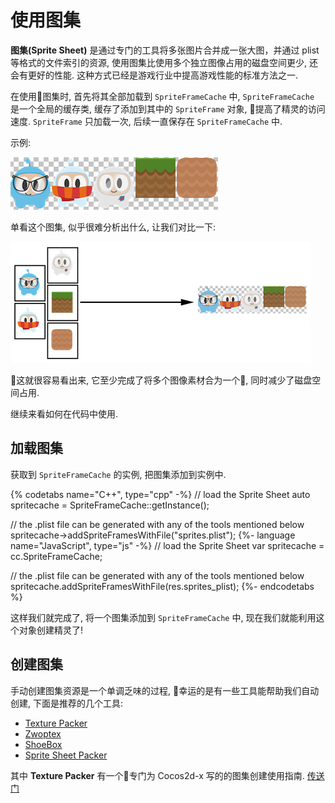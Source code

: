 # 使用图集

__图集(Sprite Sheet)__ 是通过专门的工具将多张图片合并成一张大图，并通过 plist 等格式的文件索引的资源, 使用图集比使用多个独立图像占用的磁盘空间更少, 还会有更好的性能. 这种方式已经是游戏行业中提高游戏性能的标准方法之一.

在使用图集时, 首先将其全部加载到 `SpriteFrameCache` 中, `SpriteFrameCache` 是一个全局的缓存类, 缓存了添加到其中的 `SpriteFrame` 对象, 提高了精灵的访问速度. `SpriteFrame` 只加载一次, 后续一直保存在 `SpriteFrameCache` 中.

示例:

![](../../en/sprites/sprites-img/3_1.png "example SpriteSheet")

单看这个图集, 似乎很难分析出什么, 让我们对比一下:

![](../../en/sprites/sprites-img/spritesheet.png "example SpriteSheet")

这就很容易看出来, 它至少完成了将多个图像素材合为一个, 同时减少了磁盘空间占用.

继续来看如何在代码中使用.

## 加载图集

获取到 `SpriteFrameCache` 的实例, 把图集添加到实例中.

{% codetabs name="C++", type="cpp" -%}
// load the Sprite Sheet
auto spritecache = SpriteFrameCache::getInstance();

// the .plist file can be generated with any of the tools mentioned below
spritecache->addSpriteFramesWithFile("sprites.plist");
{%- language name="JavaScript", type="js" -%}
// load the Sprite Sheet
var spritecache = cc.SpriteFrameCache;

// the .plist file can be generated with any of the tools mentioned below
spritecache.addSpriteFramesWithFile(res.sprites_plist);
{%- endcodetabs %}

这样我们就完成了, 将一个图集添加到 `SpriteFrameCache` 中, 现在我们就能利用这个对象创建精灵了!

## 创建图集

手动创建图集资源是一个单调乏味的过程, 幸运的是有一些工具能帮助我们自动创建, 下面是推荐的几个工具:

* [Texture Packer](https://www.codeandweb.com/texturepacker)
* [Zwoptex](https://www.zwopple.com/zwoptex/)
* [ShoeBox](http://renderhjs.net/shoebox/)
* [Sprite Sheet Packer](http://amakaseev.github.io/sprite-sheet-packer/)

其中 __Texture Packer__ 有一个专门为 Cocos2d-x 写的的图集创建使用指南. [传送门](https://www.codeandweb.com/texturepacker/tutorials/animations-and-spritesheets-in-cocos2d-x)
